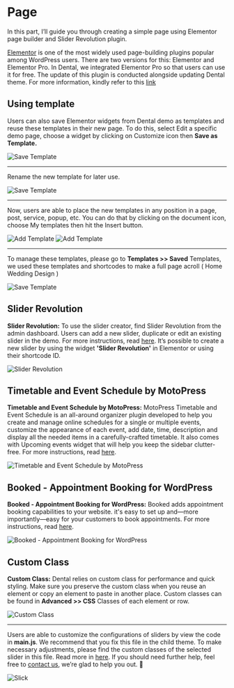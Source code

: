 # Page

In this part, I’ll guide you through creating a simple page using Elementor page builder and Slider Revolution plugin.

[Elementor](https://elementor.com/) is one of the most widely used page-building plugins popular among WordPress users. There are two versions for this: Elementor and Elementor Pro. In Dental, we integrated Elementor Pro so that users can use it for free. The update of this plugin is conducted alongside updating Dental theme. For more information, kindly refer to this [link](https://docs.elementor.com/)

## Using template

Users can also save Elementor widgets from Dental demo as templates and reuse these templates in their new page. To do this, select Edit a specific demo page, choose a widget by clicking on Customize icon then **Save as Template.**  

![Save Template](images/save-template-01.png)

---

Rename the new template for later use.

![Save Template](images/save-template-02.png)

---

Now, users are able to place the new templates in any position in a page, post, service, popup, etc. You can do that by clicking on the document icon, choose My templates then hit the Insert button.

![Add Template](images/add-template-01.png)
![Add Template](images/add-template-02.png)

---

To manage these templates, please go to **Templates >> Saved** Templates, we used these templates and shortcodes to make a full page acroll ( Home Wedding Design )

![Save Template](images/save-template-03.png)

## Slider Revolution

**Slider Revolution:** To use the slider creator, find Slider Revolution from the admin dashboard. Users can add a new slider, duplicate or edit an existing slider in the demo. For more instructions, read [here](https://www.themepunch.com/support-center/). It’s possible to create a new slider by using the widget **'Slider Revolution'** in Elementor or using their shortcode ID.

![Slider Revolution](images/slider-revolution.png)

## Timetable and Event Schedule by MotoPress

**Timetable and Event Schedule by MotoPress:** MotoPress Timetable and Event Schedule is an all-around organizer plugin developed to help you create and manage online schedules for a single or multiple events, customize the appearance of each event, add date, time, description and display all the needed items in a carefully-crafted timetable. It also comes with Upcoming events widget that will help you keep the sidebar clutter-free. For more instructions, read [here](https://motopress.com/files/motopress-timetable-plugin-documentation.pdf). 

![Timetable and Event Schedule by MotoPress](images/timeable.png)

## Booked - Appointment Booking for WordPress

**Booked - Appointment Booking for WordPress:** Booked adds appointment booking capabilities to your website. it's easy to set up and—more importantly—easy for your customers to book appointments. For more instructions, read [here](https://boxystudio.ticksy.com/articles/7827/).

![Booked - Appointment Booking for WordPress](images/booked.png)

## Custom Class

**Custom Class:** Dental relies on custom class for performance and quick styling. Make sure you preserve the custom class when you reuse an element or copy an element to paste in another place. Custom classes can be found in **Advanced >> CSS** Classes of each element or row.

![Custom Class](images/advance-css.png)

---

Users are able to customize the configurations of sliders by view the code in **main.js**. We recommend that you fix this file in the child theme. To make necessary adjustments, please find the custom classes of the selected slider in this file. Read more in [here](https://kenwheeler.github.io/slick/). If you should need further help, feel free to [contact us](https://thememove.ticksy.com/), we’re glad to help you out. 🤗

![Slick](images/dental-slick.png)